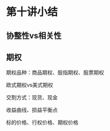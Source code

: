 # 第十讲小结

## 协整性vs相关性

## 期权

期权品种：商品期权、股指期权、股票期权

欧式期权vs美式期权

交割方式：现货、现金

收益曲线、损益平衡点

标的价格、行权价格、期权价格